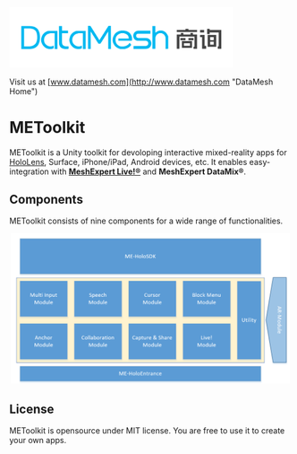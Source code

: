 
<img src="https://github.com/DataMesh-OpenSource/MeshExpert-Live/blob/master/resources/datamesh.png" width="400">

   Visit us at [www.datamesh.com](http://www.datamesh.com "DataMesh Home")
                    
# METoolkit

METoolkit is a Unity toolkit for devoloping interactive mixed-reality apps for [HoloLens](https://www.microsoft.com/en-us/hololens "HoloLens Home"), Surface, iPhone/iPad, Android devices, etc. It enables easy-integration with [**MeshExpert Live!&reg;**](https://github.com/DataMesh-OpenSource/MeshExpert-Live "MeshExpert Live!") and **MeshExpert DataMix&reg;**.

## Components

METoolkit consists of nine components for a wide range of functionalities.

<p align="center">
<img src="https://github.com/DataMesh-OpenSource/MeshExpert-Live/blob/master/resources/METoolkit-Structure.png" width="500">
</p>


## License

METoolkit is opensource under MIT license. You are free to use it to create your own apps.
